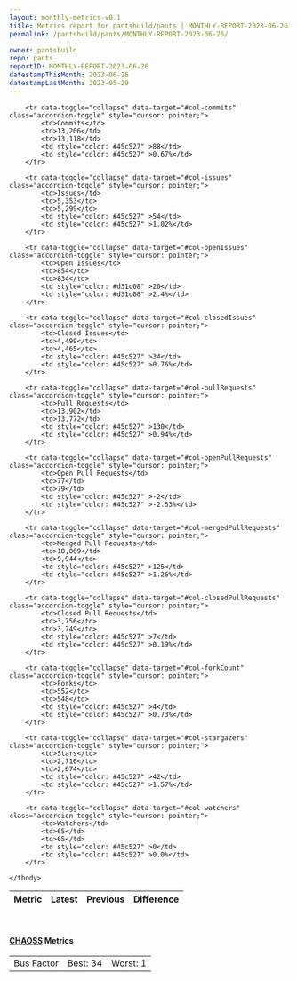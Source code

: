 ```yaml
---
layout: monthly-metrics-v0.1
title: Metrics report for pantsbuild/pants | MONTHLY-REPORT-2023-06-26 | 2023-06-26
permalink: /pantsbuild/pants/MONTHLY-REPORT-2023-06-26/

owner: pantsbuild
repo: pants
reportID: MONTHLY-REPORT-2023-06-26
datestampThisMonth: 2023-06-26
datestampLastMonth: 2023-05-29
---
```



<table class="table table-condensed" style="border-collapse:collapse;">
    <thead>
    <tr>
        <th>Metric</th>
        <th>Latest</th>
        <th>Previous</th>
        <th colspan="2" style="text-align: center;">Difference</th>
    </tr>
    </thead>
    <tbody>

        <tr data-toggle="collapse" data-target="#col-commits" class="accordion-toggle" style="cursor: pointer;">
            <td>Commits</td>
            <td>13,206</td>
            <td>13,118</td>
            <td style="color: #45c527" >88</td>
            <td style="color: #45c527" >0.67%</td>
        </tr>
        
        <tr data-toggle="collapse" data-target="#col-issues" class="accordion-toggle" style="cursor: pointer;">
            <td>Issues</td>
            <td>5,353</td>
            <td>5,299</td>
            <td style="color: #45c527" >54</td>
            <td style="color: #45c527" >1.02%</td>
        </tr>
        
        <tr data-toggle="collapse" data-target="#col-openIssues" class="accordion-toggle" style="cursor: pointer;">
            <td>Open Issues</td>
            <td>854</td>
            <td>834</td>
            <td style="color: #d31c08" >20</td>
            <td style="color: #d31c08" >2.4%</td>
        </tr>
        
        <tr data-toggle="collapse" data-target="#col-closedIssues" class="accordion-toggle" style="cursor: pointer;">
            <td>Closed Issues</td>
            <td>4,499</td>
            <td>4,465</td>
            <td style="color: #45c527" >34</td>
            <td style="color: #45c527" >0.76%</td>
        </tr>
        
        <tr data-toggle="collapse" data-target="#col-pullRequests" class="accordion-toggle" style="cursor: pointer;">
            <td>Pull Requests</td>
            <td>13,902</td>
            <td>13,772</td>
            <td style="color: #45c527" >130</td>
            <td style="color: #45c527" >0.94%</td>
        </tr>
        
        <tr data-toggle="collapse" data-target="#col-openPullRequests" class="accordion-toggle" style="cursor: pointer;">
            <td>Open Pull Requests</td>
            <td>77</td>
            <td>79</td>
            <td style="color: #45c527" >-2</td>
            <td style="color: #45c527" >-2.53%</td>
        </tr>
        
        <tr data-toggle="collapse" data-target="#col-mergedPullRequests" class="accordion-toggle" style="cursor: pointer;">
            <td>Merged Pull Requests</td>
            <td>10,069</td>
            <td>9,944</td>
            <td style="color: #45c527" >125</td>
            <td style="color: #45c527" >1.26%</td>
        </tr>
        
        <tr data-toggle="collapse" data-target="#col-closedPullRequests" class="accordion-toggle" style="cursor: pointer;">
            <td>Closed Pull Requests</td>
            <td>3,756</td>
            <td>3,749</td>
            <td style="color: #45c527" >7</td>
            <td style="color: #45c527" >0.19%</td>
        </tr>
        
        <tr data-toggle="collapse" data-target="#col-forkCount" class="accordion-toggle" style="cursor: pointer;">
            <td>Forks</td>
            <td>552</td>
            <td>548</td>
            <td style="color: #45c527" >4</td>
            <td style="color: #45c527" >0.73%</td>
        </tr>
        
        <tr data-toggle="collapse" data-target="#col-stargazers" class="accordion-toggle" style="cursor: pointer;">
            <td>Stars</td>
            <td>2,716</td>
            <td>2,674</td>
            <td style="color: #45c527" >42</td>
            <td style="color: #45c527" >1.57%</td>
        </tr>
        
        <tr data-toggle="collapse" data-target="#col-watchers" class="accordion-toggle" style="cursor: pointer;">
            <td>Watchers</td>
            <td>65</td>
            <td>65</td>
            <td style="color: #45c527" >0</td>
            <td style="color: #45c527" >0.0%</td>
        </tr>
        
    </tbody>
</table>
<br>
<h4><a target="_blank" href="https://chaoss.community/">CHAOSS</a> Metrics</h4>

<table class="table table-condensed" style="border-collapse:collapse;">
    <tbody>
        <td>Bus Factor</td>
        <td>Best: 34</td>
        <td>Worst: 1</td>
    </tbody>
</table>
